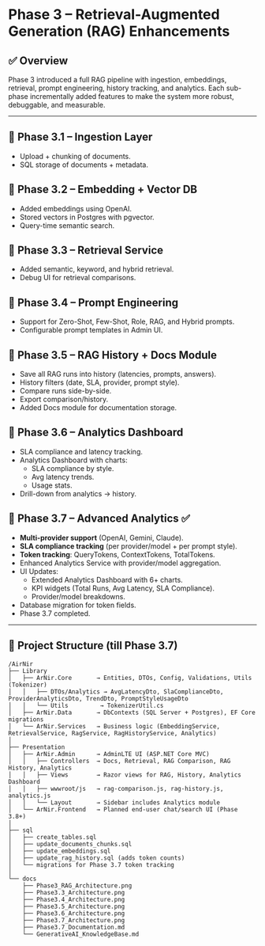 # Phase 3 – Retrieval-Augmented Generation (RAG) Enhancements

## ✅ Overview
Phase 3 introduced a full RAG pipeline with ingestion, embeddings, retrieval, prompt engineering, history tracking, and analytics. Each sub-phase incrementally added features to make the system more robust, debuggable, and measurable.

---

## 🔹 Phase 3.1 – Ingestion Layer
- Upload + chunking of documents.
- SQL storage of documents + metadata.

## 🔹 Phase 3.2 – Embedding + Vector DB
- Added embeddings using OpenAI.
- Stored vectors in Postgres with pgvector.
- Query-time semantic search.

## 🔹 Phase 3.3 – Retrieval Service
- Added semantic, keyword, and hybrid retrieval.
- Debug UI for retrieval comparisons.

## 🔹 Phase 3.4 – Prompt Engineering
- Support for Zero-Shot, Few-Shot, Role, RAG, and Hybrid prompts.
- Configurable prompt templates in Admin UI.

## 🔹 Phase 3.5 – RAG History + Docs Module
- Save all RAG runs into history (latencies, prompts, answers).
- History filters (date, SLA, provider, prompt style).
- Compare runs side-by-side.
- Export comparison/history.
- Added Docs module for documentation storage.

## 🔹 Phase 3.6 – Analytics Dashboard
- SLA compliance and latency tracking.
- Analytics Dashboard with charts:
  - SLA compliance by style.
  - Avg latency trends.
  - Usage stats.
- Drill-down from analytics → history.

## 🔹 Phase 3.7 – Advanced Analytics ✅
- **Multi-provider support** (OpenAI, Gemini, Claude).
- **SLA compliance tracking** (per provider/model + per prompt style).
- **Token tracking**: QueryTokens, ContextTokens, TotalTokens.
- Enhanced Analytics Service with provider/model aggregation.
- UI Updates:
  - Extended Analytics Dashboard with 6+ charts.
  - KPI widgets (Total Runs, Avg Latency, SLA Compliance).
  - Provider/model breakdowns.
- Database migration for token fields.
- Phase 3.7 completed.

---

## 📂 Project Structure (till Phase 3.7)
```
/AirNir
├── Library
│   ├── ArNir.Core       → Entities, DTOs, Config, Validations, Utils (Tokenizer)
│   │   ├── DTOs/Analytics → AvgLatencyDto, SlaComplianceDto, ProviderAnalyticsDto, TrendDto, PromptStyleUsageDto
│   │   └── Utils         → TokenizerUtil.cs
│   ├── ArNir.Data       → DbContexts (SQL Server + Postgres), EF Core migrations
│   └── ArNir.Services   → Business logic (EmbeddingService, RetrievalService, RagService, RagHistoryService, Analytics)
│
├── Presentation
│   ├── ArNir.Admin      → AdminLTE UI (ASP.NET Core MVC)
│   │   ├── Controllers  → Docs, Retrieval, RAG Comparison, RAG History, Analytics
│   │   ├── Views        → Razor views for RAG, History, Analytics Dashboard
│   │   ├── wwwroot/js   → rag-comparison.js, rag-history.js, analytics.js
│   │   └── Layout       → Sidebar includes Analytics module
│   └── ArNir.Frontend   → Planned end-user chat/search UI (Phase 3.8+)
│
├── sql
│   ├── create_tables.sql
│   ├── update_documents_chunks.sql
│   ├── update_embeddings.sql
│   ├── update_rag_history.sql (adds token counts)
│   └── migrations for Phase 3.7 token tracking
│
└── docs
    ├── Phase3_RAG_Architecture.png
    ├── Phase3.3_Architecture.png
    ├── Phase3.4_Architecture.png
    ├── Phase3.5_Architecture.png
    ├── Phase3.6_Architecture.png
    ├── Phase3.7_Architecture.png
    ├── Phase3.7_Documentation.md
    └── GenerativeAI_KnowledgeBase.md
```

